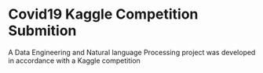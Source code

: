 # Covid19 Kaggle Competition Submition
 A Data Engineering and Natural language Processing project  was developed in accordance with a Kaggle competition
